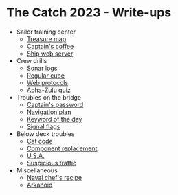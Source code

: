 The Catch 2023 - Write-ups
==========================

- Sailor training center
  - [Treasure map](treasure_map/writeup.md)
  - [Captain's coffee](captains_coffee/writeup.md)
  - [Ship web server](ship_web_server/writeup.md)
- Crew drills
  - [Sonar logs](sonar_logs/writeup.md)
  - [Regular cube](regular_cube/writeup.md)
  - [Web protocols](web_protocols/writeup.md)
  - [Apha-Zulu quiz](apha_zulu_quiz/writeup.md)
- Troubles on the bridge
  - [Captain's password](captains_password/writeup.md)
  - [Navigation plan](navigation_plan/writeup.md)
  - [Keyword of the day](keyword_of_the_day/writeup.md)
  - [Signal flags](signal_flags/writeup.md)
- Below deck troubles
  - [Cat code](cat_code/writeup.md)
  - [Component replacement](component_replacement/writeup.md)
  - [U.S.A.](usa/writeup.md)
  - [Suspicious traffic](suspicious_traffic/writeup.md)
- Miscellaneous
  - [Naval chef's recipe](naval_chefs_recipe/writeup.md)
  - [Arkanoid](arkanoid/writeup.md)
